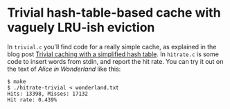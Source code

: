 # Trivial hash-table-based cache with vaguely LRU-ish eviction

In `trivial.c` you'll find code for a really simple cache, as explained in the blog post
[Trivial caching with a simplified hash table](https://dparrol.github.io/trivial-cache.html). In `hitrate.c` is some code to insert words from stdin, and report the hit rate. You can try it out on the text of *Alice in Wonderland* like this:

    $ make
    $ ./hitrate-trivial < wonderland.txt
    Hits: 13398, Misses: 17132
    Hit rate: 0.439%

